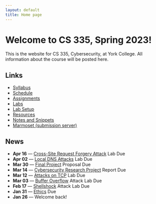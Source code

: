 ```yaml
---
layout: default
title: Home page
---
```

# Welcome to CS 335, Spring 2023!

This is the website for CS 335, Cybersecurity, at York College. All information about the course will be posted here.

## Links

* [Syllabus](syllabus/index.html)
* [Schedule](schedule/index.html)
* [Assignments](assignments/index.html)
* [Labs](labs/index.html)
* [Lab Setup](labs/setup.html)
* [Resources](resources/index.html)
* [Notes and Snippets](notes/index.html)
* <a href="https://cs.ycp.edu/marmoset" target="_blank">Marmoset (submission server)</a>

## News

<!-- * **May 06** &mdash; [Final Project](assignments/project.html) Code, Slides, Report Due
* **Apr 30** &mdash; [SQL Injection Attack](labs/sql_attack.html) Lab Due
* **Apr 23** &mdash; [Cross-Site Scripting Attack](labs/xss_attack.html) Lab Due
* **Apr 16** &mdash; [Cross-Site Request Forgery Attack](labs/csrf_attack.html) Lab Due
* **Mar 17** &mdash; [Packet Sniffing and Spoofing](labs/sniff_spoof.html) Lab Due-->

* **Apr 16** &mdash; [Cross-Site Request Forgery Attack](labs/csrf.html) Lab Due  
* **Apr 02** &mdash; [Local DNS Attacks](labs/dns_attack.html) Lab Due
* **Mar 30** &mdash; [Final Project](assignments/project.html) Proposal Due
* **Mar 14** &mdash; [Cybersecurity Research Project](assignments/cybercrime.html) Report Due
* **Mar 12** &mdash; [Attacks on TCP](labs/tcp_attack.html) Lab Due
* **Mar 03** &mdash; [Buffer Overflow](labs/buffer_overflow.html) Attack Lab Due
* **Feb 17** &mdash; [Shellshock](labs/shellshock.html) Attack Lab Due
* **Jan 31** &mdash; [Ethics](assignments/ethics.html) Due
* **Jan 26** &mdash; Welcome back!

<!-- <sup>*</sup> Optional Lab/Assignment -->

